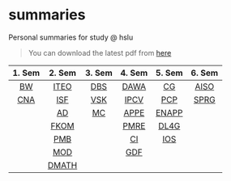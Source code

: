 # summaries
Personal summaries for study @ hslu

> You can download the latest pdf from [here][1]

| 1. Sem     | 2. Sem       | 3. Sem     | 4. Sem       | 5. Sem         | 6. Sem       |
|:----------:|:------------:|:----------:|:------------:|:--------------:|:------------:|
| [BW](bw)   | [ITEO](iteo) | [DBS](dbs) | [DAWA](dawa) | [CG](cg)       | [AISO](aiso) |
| [CNA](cna) | [ISF](isf)   | [VSK](vsk) | [IPCV](ipcv) | [PCP](pcp)     | [SPRG](sprg) |
|            | [AD](ad)     | [MC](mc)   | [APPE](appe) | [ENAPP](enapp) |              |
|            | [FKOM](fkom) |            | [PMRE](pmre) | [DL4G](dl4g)   |              |
|            | [PMB](pmb)   |            | [CI](ci)     | [IOS](ios)     |              |
|            | [MOD](pmb)   |            | [GDF](gdf)   |                |              |
|            | [DMATH][2]   |            |              |                |              |

[1]: https://github.com/chefe/summaries/releases
[2]: https://github.com/hslu-students/dmath

